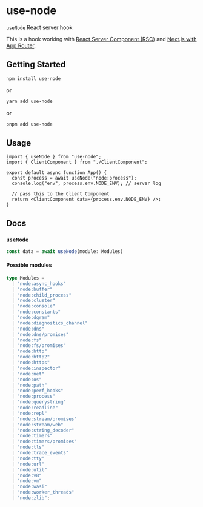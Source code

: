 # use-node

`useNode` React server hook

This is a hook working with [React Server Component (RSC)](https://beta.nextjs.org/docs/rendering/server-and-client-components#server-components) and [Next.js with App Router](https://beta.nextjs.org/docs/app-directory-roadmap).

## Getting Started

```bash
npm install use-node
```

or

```bash
yarn add use-node
```

or

```bash
pnpm add use-node
```

## Usage

```tsx
import { useNode } from "use-node";
import { ClientComponent } from "./ClientComponent";

export default async function App() {
  const process = await useNode("node:process");
  console.log("env", process.env.NODE_ENV); // server log

  // pass this to the Client Component
  return <ClientComponent data={process.env.NODE_ENV} />;
}
```

## Docs

### `useNode`

```ts
const data = await useNode(module: Modules)
```

#### Possible modules

```ts
type Modules =
  | "node:async_hooks"
  | "node:buffer"
  | "node:child_process"
  | "node:cluster"
  | "node:console"
  | "node:constants"
  | "node:dgram"
  | "node:diagnostics_channel"
  | "node:dns"
  | "node:dns/promises"
  | "node:fs"
  | "node:fs/promises"
  | "node:http"
  | "node:http2"
  | "node:https"
  | "node:inspector"
  | "node:net"
  | "node:os"
  | "node:path"
  | "node:perf_hooks"
  | "node:process"
  | "node:querystring"
  | "node:readline"
  | "node:repl"
  | "node:stream/promises"
  | "node:stream/web"
  | "node:string_decoder"
  | "node:timers"
  | "node:timers/promises"
  | "node:tls"
  | "node:trace_events"
  | "node:tty"
  | "node:url"
  | "node:util"
  | "node:v8"
  | "node:vm"
  | "node:wasi"
  | "node:worker_threads"
  | "node:zlib";
```

